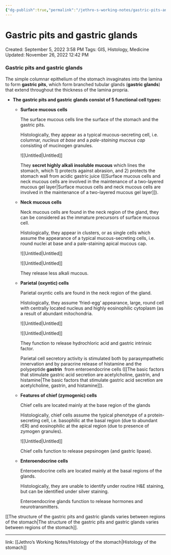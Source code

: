 ```yaml
---
{"dg-publish":true,"permalink":"/jethro-s-working-notes/gastric-pits-and-gastric-glands/","dgPassFrontmatter":true}
---
```



# Gastric pits and gastric glands

Created: September 5, 2022 3:58 PM
Tags: GIS, Histology, Medicine
Updated: November 26, 2022 12:42 PM

### Gastric pits and gastric glands

The simple columnar epithelium of the stomach invaginates into the lamina to form **gastric pits**, which form branched tubular glands (**gastric glands**) that extend throughout the thickness of the lamina propria.

- **The gastric pits and gastric glands consist of 5 functional cell types:**
    - **Surface mucous cells**
        
        The surface mucous cells line the surface of the stomach and the gastric pits.
        
        Histologically, they appear as a typical mucous-secreting cell, i.e. columnar, *nucleus at base* and a *pale-staining mucous cap* consisting of mucinogen granules.
        
        ![[Untitled\|Untitled]]
        
        They **secret highly alkali insoluble mucous** which lines the stomach, which 1) protects against abrasion, and 2) protects the stomach wall from acidic gastric juice ([[Surface mucous cells and neck mucous cells are involved in the maintenance of a two-layered mucous gel layer\|Surface mucous cells and neck mucous cells are involved in the maintenance of a two-layered mucous gel layer]]).
        
    - **Neck mucous cells**
        
        Neck mucous cells are found in the neck region of the gland, they can be considered as the immature precursors of surface mucous cell.
        
        Histologically, they appear in clusters, or as single cells which assume the appearance of a typical mucous-secreting cells, i.e. round nuclei at base and a pale-staining apical mucous cap.
        
        ![[Untitled\|Untitled]]
        
        ![[Untitled\|Untitled]]
        
        They release less alkali mucous.
        
    - **Parietal (oxyntic) cells**
        
        Parietal oxyntic cells are found in the neck region of the gland.
        
        Histologically, they assume ‘fried-egg’ appearance, large, round cell with centrally located nucleus and highly eosinophilic cytoplasm (as a result of abundant mitochondria.
        
        ![[Untitled\|Untitled]]
        
        ![[Untitled\|Untitled]]
        
        They function to release hydrochloric acid and gastric intrinsic factor.
        
        Parietal cell secretory activity is stimulated both by parasympathetic innervation and by paracrine release of histamine and the polypeptide **gastrin**
         from enteroendocrine cells ([[The basic factors that stimulate gastric acid secretion are acetylcholine, gastrin, and histamine\|The basic factors that stimulate gastric acid secretion are acetylcholine, gastrin, and histamine]]).
        
    - **Features of chief (zymogenic) cells**
        
        Chief cells are located mainly at the base region of the glands
        
        Histologically, chief cells assume the typical phenotype of a protein-secreting cell, i.e. basophilic at the basal region (due to abundant rER) and eosinophilic at the apical region (due to presence of zymogen granules).
        
        ![[Untitled\|Untitled]]
        
        Chief cells function to release pepsinogen (and gastric lipase).
        
    - **Enteroendocrine cells**
        
        Enteroendocrine cells are located mainly at the basal regions of the glands.
        
        Histologically, they are unable to identify under routine H&E staining, but can be identified under silver staining.
        
        Enteroendocrine glands function to release hormones and neurotransmitters.
        

[[The structure of the gastric pits and gastric glands varies between regions of the stomach\|The structure of the gastric pits and gastric glands varies between regions of the stomach]].

---

link: [[Jethro’s Working Notes/Histology of the stomach\|Histology of the stomach]]